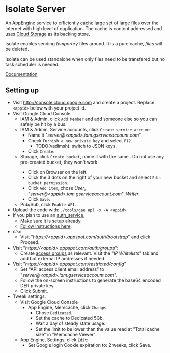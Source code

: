 # Isolate Server

An AppEngine service to efficiently cache large set of large files over the
internet with high level of duplication. The cache is content addressed and uses
[Cloud Storage](https://cloud.google.com/storage/) as its backing store.

Isolate enables sending _temporary_ files around. It is a pure cache, _files_
will be deleted.

Isolate can be used standalone when only files need to be transfered but no task
scheduler is needed.

[Documentation](doc)


## Setting up

*   Visit http://console.cloud.google.com and create a project. Replace
    `<appid>` below with your project id.
*   Visit Google Cloud Console
    *   IAM & Admin, click `Add Member` and add someone else so you can safely
        be hit by a bus.
    *   IAM & Admin, Service accounts, click `Create service account`:
        *   Name it "_server@\<appid\>.iam.gserviceaccount.com_".
        *   Check `Furnish a new private key` and select `P12`.
            *   TODO(vadimsh): switch to JSON keys.
        *   Click `Create`.
    *   Storage, click `Create bucket`, name it with the same <appid>. Do not
        use any pre-created bucket, they won't work.
        *   Click on Browser on the left.
        *   Click the 3 dots on the right of your new bucket and select `Edit
            bucket permission`.
        *   Click `Add item`, chose _User_,
            "_server@\<appid\>.iam.gserviceaccount.com_", _Writer_.
        *   Click `Save`.
    *   Pub/Sub, click `Enable API`.
*   Upload the code with: `./tools/gae upl -x -A <appid>`
*   If you plan to use an [auth_service](../auth_service),
    *   Make sure it is setup already.
    *   [Follow instructions
        here](../auth_service#linking-isolate-or-swarming-to-auth_service).
*   _else_
    *   Visit "_https://\<appid\>.appspot.com/auth/bootstrap_" and click
        Proceed.
*   Visit "_https://\<appid\>.appspot.com/auth/groups_":
    *   Create [access groups](doc/Access-Groups.md) as relevant. Visit the "_IP
        Whitelists_" tab and add bot external IP addresses if needed.
*   Visit "_https://\<appid\>.appspot.com/restricted/config_"
    *   Set "API access client email address" to
        "_server@\<appid\>.iam.gserviceaccount.com_".
    *   Follow the on-screen instructions to generate the base64 encoded DER
        private key.
    *   Click Submit.
*   Tweak settings:
    *   Visit Google Cloud Console
        *   App Engine, Memcache, click `Change`:
            *   Chose `Dedicated`.
            *   Set the cache to Dedicated 5Gb.
            *   Wait a day of steady state usage.
            *   Set the limit to be lower than the value read at "Total cache
                size" in "Memcache Viewer".
    *   App Engine, Settings, click `Edit`:
        *   Set Google login Cookie expiration to: 2 weeks, click Save.
